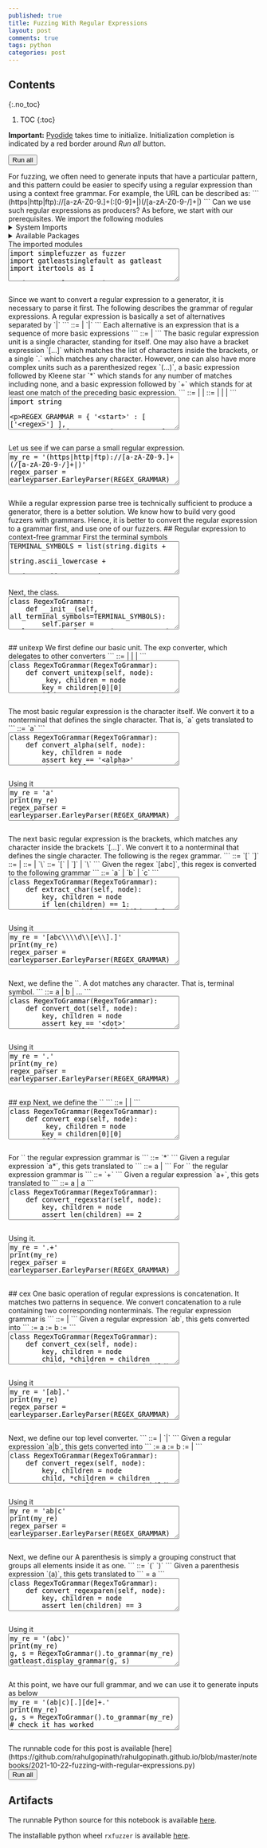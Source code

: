 ```yaml
---
published: true
title: Fuzzing With Regular Expressions
layout: post
comments: true
tags: python
categories: post
---
```


## Contents
{:.no_toc}

1. TOC
{:toc}

<script src="/resources/js/graphviz/index.min.js"></script>
<script>
// From https://github.com/hpcc-systems/hpcc-js-wasm
// Hosted for teaching.
var hpccWasm = window["@hpcc-js/wasm"];
function display_dot(dot_txt, div) {
    hpccWasm.graphviz.layout(dot_txt, "svg", "dot").then(svg => {
        div.innerHTML = svg;
    });
}
window.display_dot = display_dot
// from js import display_dot
</script>

<script src="/resources/pyodide/full/3.9/pyodide.js"></script>
<link rel="stylesheet" type="text/css" media="all" href="/resources/skulpt/css/codemirror.css">
<link rel="stylesheet" type="text/css" media="all" href="/resources/skulpt/css/solarized.css">
<link rel="stylesheet" type="text/css" media="all" href="/resources/skulpt/css/env/editor.css">

<script src="/resources/skulpt/js/codemirrorepl.js" type="text/javascript"></script>
<script src="/resources/skulpt/js/python.js" type="text/javascript"></script>
<script src="/resources/pyodide/js/env/editor.js" type="text/javascript"></script>

**Important:** [Pyodide](https://pyodide.readthedocs.io/en/latest/) takes time to initialize.
Initialization completion is indicated by a red border around *Run all* button.
<form name='python_run_form'>
<button type="button" name="python_run_all">Run all</button>
</form>
For fuzzing, we often need to generate inputs that have a particular pattern,
and this pattern could be easier to specify using a regular expression than
using a context free grammar. For example, the URL can be described as:
```
(https|http|ftp)://[a-zA-Z0-9.]+(:[0-9]+|)(/[a-zA-Z0-9-/]+|)
```
Can we use such regular expressions as producers? As before, we start with
our prerequisites.
We import the following modules

<details>
<summary> System Imports </summary>
<!--##### System Imports -->

These are available from Pyodide, but you may wish to make sure that they are
installed if you are attempting to run the program directly on the machine.

<ol>
<li>sympy</li>
</ol>
<div style='display:none'>
<form name='python_run_form'>
<textarea cols="40" rows="4" id='python_sys_imports' name='python_edit'>
sympy
</textarea>
</form>
</div>
</details>

<details>
<summary>Available Packages </summary>
<!--##### Available Packages-->

These are packages that refer either to my previous posts or to pure python
packages that I have compiled, and is available in the below locations. As
before, install them if you need to run the program directly on the machine.
To install, simply download the wheel file (`pkg.whl`) and install using
`pip install pkg.whl`.

<ol>
<li><a href="https://rahul.gopinath.org/py/simplefuzzer-0.0.1-py2.py3-none-any.whl">simplefuzzer-0.0.1-py2.py3-none-any.whl</a> from "<a href="/post/2019/05/28/simplefuzzer-01/">The simplest grammar fuzzer in the world</a>".</li>
<li><a href="https://rahul.gopinath.org/py/gatleastsinglefault-0.0.1-py2.py3-none-any.whl">gatleastsinglefault-0.0.1-py2.py3-none-any.whl</a> from "<a href="/post/2021/09/09/fault-inducing-grammar/">Specializing Context-Free Grammars for Inducing Faults</a>".</li>
<li><a href="https://rahul.gopinath.org/py/earleyparser-0.0.1-py2.py3-none-any.whl">earleyparser-0.0.1-py2.py3-none-any.whl</a> from "<a href="/post/2021/02/06/earley-parsing/">Earley Parser</a>".</li>
<li><a href="https://rahul.gopinath.org/py/hdd-0.0.1-py2.py3-none-any.whl">hdd-0.0.1-py2.py3-none-any.whl</a> from "<a href="/post/2019/12/04/hdd/">Hierarchical Delta Debugging</a>".</li>
<li><a href="https://rahul.gopinath.org/py/ddset-0.0.1-py2.py3-none-any.whl">ddset-0.0.1-py2.py3-none-any.whl</a> from "<a href="/post/2020/08/03/simple-ddset/">Simple DDSet</a>".</li>
</ol>

<div style='display:none'>
<form name='python_run_form'>
<textarea cols="40" rows="4" id='python_pre_edit' name='python_edit'>
https://rahul.gopinath.org/py/simplefuzzer-0.0.1-py2.py3-none-any.whl
https://rahul.gopinath.org/py/gatleastsinglefault-0.0.1-py2.py3-none-any.whl
https://rahul.gopinath.org/py/earleyparser-0.0.1-py2.py3-none-any.whl
https://rahul.gopinath.org/py/hdd-0.0.1-py2.py3-none-any.whl
https://rahul.gopinath.org/py/ddset-0.0.1-py2.py3-none-any.whl
</textarea>
</form>
</div>
</details>
The imported modules

<!--
############
import simplefuzzer as fuzzer
import gatleastsinglefault as gatleast
import itertools as I

import earleyparser
import sympy

############
-->
<form name='python_run_form'>
<textarea cols="40" rows="4" name='python_edit'>
import simplefuzzer as fuzzer
import gatleastsinglefault as gatleast
import itertools as I

import earleyparser
import sympy
</textarea><br />
<pre class='Output' name='python_output'></pre>
<div name='python_canvas'></div>
</form>
Since we want to convert a regular expression to a generator, it is necessary
to parse it first. The following describes the grammar of regular expressions.
A regular expression is basically a set of alternatives separated by `|`
```
  <regex> ::= <cex>
            | <cex> `|` <regex>
```
Each alternative is an expression that is a sequence of more basic expressions
```
  <cex>   ::= <exp>
            | <exp> <cex>
```
The basic regular expression unit is a single character, standing for itself.
One may also have a bracket expression `[...]` which matches the list of
characters inside the brackets, or a single `.` which matches any character.
However, one can also have more complex units such as a parenthesized regex
`(...)`, a basic expression followed by Kleene star `*` which stands for any
number of matches including none, and a basic expression followed by `+` which
stands for at least one match of the preceding basic expression.
```
  <exp>   ::=  <unitexp>
            |  <regexstar>
            |  <regexplus>
  <unitexp>::= <alpha>
            |  <bracket>
            |  <dot>
            |  <parenexp>
```

<!--
############
import string

REGEX_GRAMMAR = {
    '<start>' : [
        ['<regex>']
    ],
    '<regex>' : [
        ['<cex>', '|', '<regex>'],
        ['<cex>', '|'],
        ['<cex>']
    ],
    '<cex>' : [
        ['<exp>', '<cex>'],
        ['<exp>']
    ],
    '<exp>': [
        ['<unitexp>'],
        ['<regexstar>'],
        ['<regexplus>'],
    ],
    '<unitexp>': [
        ['<alpha>'],
        ['<bracket>'],
        ['<dot>'],
        ['<parenexp>'],
    ],
    '<parenexp>': [
        ['(', '<regex>', ')'],
    ],
    '<regexstar>': [
        ['<unitexp>', '*'],
    ],
    '<regexplus>': [
        ['<unitexp>', '+'],
    ],
    '<bracket>' : [
        ['[','<singlechars>', ']'],
    ],
    '<singlechars>': [
        ['<singlechar>', '<singlechars>'],
        ['<singlechar>'],
    ],
    '<singlechar>': [
        ['<char>'],
        ['\\','<escbkt>'],
    ],
    '<escbkt>' : [['['], [']'], ['\\']],
    '<dot>': [
        ['.'],
    ],
    '<alpha>' : [[c] for c in string.printable if c not in '[]()*+.|'],
    '<char>' : [[c] for c in string.printable if c not in '[]\\'],
}
REGEX_START = '<start>'

############
-->
<form name='python_run_form'>
<textarea cols="40" rows="4" name='python_edit'>
import string

REGEX_GRAMMAR = {
    &#x27;&lt;start&gt;&#x27; : [
        [&#x27;&lt;regex&gt;&#x27;]
    ],
    &#x27;&lt;regex&gt;&#x27; : [
        [&#x27;&lt;cex&gt;&#x27;, &#x27;|&#x27;, &#x27;&lt;regex&gt;&#x27;],
        [&#x27;&lt;cex&gt;&#x27;, &#x27;|&#x27;],
        [&#x27;&lt;cex&gt;&#x27;]
    ],
    &#x27;&lt;cex&gt;&#x27; : [
        [&#x27;&lt;exp&gt;&#x27;, &#x27;&lt;cex&gt;&#x27;],
        [&#x27;&lt;exp&gt;&#x27;]
    ],
    &#x27;&lt;exp&gt;&#x27;: [
        [&#x27;&lt;unitexp&gt;&#x27;],
        [&#x27;&lt;regexstar&gt;&#x27;],
        [&#x27;&lt;regexplus&gt;&#x27;],
    ],
    &#x27;&lt;unitexp&gt;&#x27;: [
        [&#x27;&lt;alpha&gt;&#x27;],
        [&#x27;&lt;bracket&gt;&#x27;],
        [&#x27;&lt;dot&gt;&#x27;],
        [&#x27;&lt;parenexp&gt;&#x27;],
    ],
    &#x27;&lt;parenexp&gt;&#x27;: [
        [&#x27;(&#x27;, &#x27;&lt;regex&gt;&#x27;, &#x27;)&#x27;],
    ],
    &#x27;&lt;regexstar&gt;&#x27;: [
        [&#x27;&lt;unitexp&gt;&#x27;, &#x27;*&#x27;],
    ],
    &#x27;&lt;regexplus&gt;&#x27;: [
        [&#x27;&lt;unitexp&gt;&#x27;, &#x27;+&#x27;],
    ],
    &#x27;&lt;bracket&gt;&#x27; : [
        [&#x27;[&#x27;,&#x27;&lt;singlechars&gt;&#x27;, &#x27;]&#x27;],
    ],
    &#x27;&lt;singlechars&gt;&#x27;: [
        [&#x27;&lt;singlechar&gt;&#x27;, &#x27;&lt;singlechars&gt;&#x27;],
        [&#x27;&lt;singlechar&gt;&#x27;],
    ],
    &#x27;&lt;singlechar&gt;&#x27;: [
        [&#x27;&lt;char&gt;&#x27;],
        [&#x27;\\&#x27;,&#x27;&lt;escbkt&gt;&#x27;],
    ],
    &#x27;&lt;escbkt&gt;&#x27; : [[&#x27;[&#x27;], [&#x27;]&#x27;], [&#x27;\\&#x27;]],
    &#x27;&lt;dot&gt;&#x27;: [
        [&#x27;.&#x27;],
    ],
    &#x27;&lt;alpha&gt;&#x27; : [[c] for c in string.printable if c not in &#x27;[]()*+.|&#x27;],
    &#x27;&lt;char&gt;&#x27; : [[c] for c in string.printable if c not in &#x27;[]\\&#x27;],
}
REGEX_START = &#x27;&lt;start&gt;&#x27;
</textarea><br />
<pre class='Output' name='python_output'></pre>
<div name='python_canvas'></div>
</form>
Let us see if we can parse a small regular expression.

<!--
############
my_re = '(https|http|ftp)://[a-zA-Z0-9.]+(/[a-zA-Z0-9-/]+|)'
regex_parser = earleyparser.EarleyParser(REGEX_GRAMMAR)
parsed_expr = list(regex_parser.parse_on(my_re, REGEX_START))[0]
fuzzer.display_tree(parsed_expr)

############
-->
<form name='python_run_form'>
<textarea cols="40" rows="4" name='python_edit'>
my_re = &#x27;(https|http|ftp)://[a-zA-Z0-9.]+(/[a-zA-Z0-9-/]+|)&#x27;
regex_parser = earleyparser.EarleyParser(REGEX_GRAMMAR)
parsed_expr = list(regex_parser.parse_on(my_re, REGEX_START))[0]
fuzzer.display_tree(parsed_expr)
</textarea><br />
<pre class='Output' name='python_output'></pre>
<div name='python_canvas'></div>
</form>
While a regular expression parse tree is technically sufficient to produce
a generator, there is a better solution. We know how to build very good
fuzzers with grammars. Hence, it is better to convert the regular expression
to a grammar first, and use one of our fuzzers.
## Regular expression to context-free grammar
First the terminal symbols

<!--
############
TERMINAL_SYMBOLS = list(string.digits +
                        string.ascii_lowercase +
                        string.ascii_uppercase)

############
-->
<form name='python_run_form'>
<textarea cols="40" rows="4" name='python_edit'>
TERMINAL_SYMBOLS = list(string.digits +
                        string.ascii_lowercase +
                        string.ascii_uppercase)
</textarea><br />
<pre class='Output' name='python_output'></pre>
<div name='python_canvas'></div>
</form>
Next, the class.

<!--
############
class RegexToGrammar:
    def __init__(self, all_terminal_symbols=TERMINAL_SYMBOLS):
        self.parser = earleyparser.EarleyParser(REGEX_GRAMMAR)
        self.counter = 0
        self.all_terminal_symbols = all_terminal_symbols

    def parse(self, inex):
        parsed_expr = list(self.parser.parse_on(inex, REGEX_START))[0]
        return parsed_expr

    def new_key(self):
        k = self.counter
        self.counter += 1
        return '<%d>' % k

    def to_grammar(self, inex):
        parsed = self.parse(inex)
        key, children = parsed
        assert key == '<start>'
        assert len(children) == 1
        grammar, start = self.convert_regex(children[0])
        return grammar, start

############
-->
<form name='python_run_form'>
<textarea cols="40" rows="4" name='python_edit'>
class RegexToGrammar:
    def __init__(self, all_terminal_symbols=TERMINAL_SYMBOLS):
        self.parser = earleyparser.EarleyParser(REGEX_GRAMMAR)
        self.counter = 0
        self.all_terminal_symbols = all_terminal_symbols

    def parse(self, inex):
        parsed_expr = list(self.parser.parse_on(inex, REGEX_START))[0]
        return parsed_expr

    def new_key(self):
        k = self.counter
        self.counter += 1
        return &#x27;&lt;%d&gt;&#x27; % k

    def to_grammar(self, inex):
        parsed = self.parse(inex)
        key, children = parsed
        assert key == &#x27;&lt;start&gt;&#x27;
        assert len(children) == 1
        grammar, start = self.convert_regex(children[0])
        return grammar, start
</textarea><br />
<pre class='Output' name='python_output'></pre>
<div name='python_canvas'></div>
</form>
## unitexp
We first define our basic unit. The exp converter, which delegates to other
converters
```
  <unitexp>::= <alpha>
            |  <bracket>
            |  <dot>
            |  <parenexp>
```

<!--
############
class RegexToGrammar(RegexToGrammar):
    def convert_unitexp(self, node):
        _key, children = node
        key = children[0][0]
        if key == '<alpha>':
            return self.convert_alpha(children[0])
        elif key == '<bracket>':
            return self.convert_bracket(children[0])
        elif key == '<dot>':
            return self.convert_dot(children[0])
        elif key == '<parenexp>':
            return self.convert_regexparen(children[0])
        else:
            assert False
        assert False

############
-->
<form name='python_run_form'>
<textarea cols="40" rows="4" name='python_edit'>
class RegexToGrammar(RegexToGrammar):
    def convert_unitexp(self, node):
        _key, children = node
        key = children[0][0]
        if key == &#x27;&lt;alpha&gt;&#x27;:
            return self.convert_alpha(children[0])
        elif key == &#x27;&lt;bracket&gt;&#x27;:
            return self.convert_bracket(children[0])
        elif key == &#x27;&lt;dot&gt;&#x27;:
            return self.convert_dot(children[0])
        elif key == &#x27;&lt;parenexp&gt;&#x27;:
            return self.convert_regexparen(children[0])
        else:
            assert False
        assert False
</textarea><br />
<pre class='Output' name='python_output'></pre>
<div name='python_canvas'></div>
</form>
The most basic regular expression is the character itself. We convert
it to a nonterminal that defines the single character. That is,
`a` gets translated to
```
<X> ::= `a`
```

<!--
############
class RegexToGrammar(RegexToGrammar):
    def convert_alpha(self, node):
        key, children = node
        assert key == '<alpha>'
        nkey = self.new_key()
        return {nkey: [[children[0][0]]]}, nkey

############
-->
<form name='python_run_form'>
<textarea cols="40" rows="4" name='python_edit'>
class RegexToGrammar(RegexToGrammar):
    def convert_alpha(self, node):
        key, children = node
        assert key == &#x27;&lt;alpha&gt;&#x27;
        nkey = self.new_key()
        return {nkey: [[children[0][0]]]}, nkey
</textarea><br />
<pre class='Output' name='python_output'></pre>
<div name='python_canvas'></div>
</form>
Using it

<!--
############
my_re = 'a'
print(my_re)
regex_parser = earleyparser.EarleyParser(REGEX_GRAMMAR)
parsed_expr = list(regex_parser.parse_on(my_re, '<unitexp>'))[0]
fuzzer.display_tree(parsed_expr)
g, s = RegexToGrammar().convert_unitexp(parsed_expr)
gatleast.display_grammar(g, s)
# check it has worked
import re
rgf = fuzzer.LimitFuzzer(g)
for i in range(10):
    v = rgf.fuzz(s)
    assert re.match(my_re, v), v

############
-->
<form name='python_run_form'>
<textarea cols="40" rows="4" name='python_edit'>
my_re = &#x27;a&#x27;
print(my_re)
regex_parser = earleyparser.EarleyParser(REGEX_GRAMMAR)
parsed_expr = list(regex_parser.parse_on(my_re, &#x27;&lt;unitexp&gt;&#x27;))[0]
fuzzer.display_tree(parsed_expr)
g, s = RegexToGrammar().convert_unitexp(parsed_expr)
gatleast.display_grammar(g, s)
# check it has worked
import re
rgf = fuzzer.LimitFuzzer(g)
for i in range(10):
    v = rgf.fuzz(s)
    assert re.match(my_re, v), v
</textarea><br />
<pre class='Output' name='python_output'></pre>
<div name='python_canvas'></div>
</form>
The next basic regular expression is the brackets, which matches any
character inside the brackets `[...]`. We convert
it to a nonterminal that defines the single character. The following
is the regex grammar.
```
  <bracket> ::= `[` <singlechars> `]`
  <singlechars>::= <singlechar><singlechars>
                 | <singlechar>
  <singlechar> ::= <char>
                 | `\` <escbkt>
  <escbkt>     ::= `[`
                 | `]`
                 | `\`
```
Given the regex `[abc]`, this regex is converted to the following grammar
```
<X> ::= `a` | `b` | `c`
```

<!--
############
class RegexToGrammar(RegexToGrammar):
    def extract_char(self, node):
        key, children = node
        if len(children) == 1:
            key, children = children[0]
            assert key == '<char>'
            return children[0][0]
        else:
            key, children = children[1]
            assert key == '<escbkt>'
            return children[0][0]

    def extract_singlechars(self, node):
        key, children = node
        child, *children = children
        char = self.extract_char(child)
        if children:
            assert len(children) == 1
            return [char] + self.extract_singlechars(children[0])
        else:
            return [char]

    def convert_bracket(self, node):
        key, children = node
        assert key == '<bracket>'
        assert len(children) == 3
        nkey = self.new_key()
        chars = self.extract_singlechars(children[1])
        return {nkey: [[c] for c in  chars]}, nkey

############
-->
<form name='python_run_form'>
<textarea cols="40" rows="4" name='python_edit'>
class RegexToGrammar(RegexToGrammar):
    def extract_char(self, node):
        key, children = node
        if len(children) == 1:
            key, children = children[0]
            assert key == &#x27;&lt;char&gt;&#x27;
            return children[0][0]
        else:
            key, children = children[1]
            assert key == &#x27;&lt;escbkt&gt;&#x27;
            return children[0][0]

    def extract_singlechars(self, node):
        key, children = node
        child, *children = children
        char = self.extract_char(child)
        if children:
            assert len(children) == 1
            return [char] + self.extract_singlechars(children[0])
        else:
            return [char]

    def convert_bracket(self, node):
        key, children = node
        assert key == &#x27;&lt;bracket&gt;&#x27;
        assert len(children) == 3
        nkey = self.new_key()
        chars = self.extract_singlechars(children[1])
        return {nkey: [[c] for c in  chars]}, nkey
</textarea><br />
<pre class='Output' name='python_output'></pre>
<div name='python_canvas'></div>
</form>
Using it

<!--
############
my_re = '[abc\\\\d\\[e\\].]'
print(my_re)
regex_parser = earleyparser.EarleyParser(REGEX_GRAMMAR)
parsed_expr = list(regex_parser.parse_on(my_re, '<unitexp>'))[0]
fuzzer.display_tree(parsed_expr)
g, s = RegexToGrammar().convert_unitexp(parsed_expr)
gatleast.display_grammar(g, s)
# check it has worked
rgf = fuzzer.LimitFuzzer(g)
for i in range(10):
    v = rgf.fuzz(s)
    assert re.match(my_re, v), v


############
-->
<form name='python_run_form'>
<textarea cols="40" rows="4" name='python_edit'>
my_re = &#x27;[abc\\\\d\\[e\\].]&#x27;
print(my_re)
regex_parser = earleyparser.EarleyParser(REGEX_GRAMMAR)
parsed_expr = list(regex_parser.parse_on(my_re, &#x27;&lt;unitexp&gt;&#x27;))[0]
fuzzer.display_tree(parsed_expr)
g, s = RegexToGrammar().convert_unitexp(parsed_expr)
gatleast.display_grammar(g, s)
# check it has worked
rgf = fuzzer.LimitFuzzer(g)
for i in range(10):
    v = rgf.fuzz(s)
    assert re.match(my_re, v), v
</textarea><br />
<pre class='Output' name='python_output'></pre>
<div name='python_canvas'></div>
</form>
Next, we define the `<dot>`. A dot matches any character. That is, terminal
symbol.
```
  <dot>   ::=  a | b | ...
```

<!--
############
class RegexToGrammar(RegexToGrammar):
    def convert_dot(self, node):
        key, children = node
        assert key == '<dot>'
        assert children[0][0] == '.'
        return {'<dot>':[[c] for c in self.all_terminal_symbols]}, '<dot>'

############
-->
<form name='python_run_form'>
<textarea cols="40" rows="4" name='python_edit'>
class RegexToGrammar(RegexToGrammar):
    def convert_dot(self, node):
        key, children = node
        assert key == &#x27;&lt;dot&gt;&#x27;
        assert children[0][0] == &#x27;.&#x27;
        return {&#x27;&lt;dot&gt;&#x27;:[[c] for c in self.all_terminal_symbols]}, &#x27;&lt;dot&gt;&#x27;
</textarea><br />
<pre class='Output' name='python_output'></pre>
<div name='python_canvas'></div>
</form>
Using it

<!--
############
my_re = '.'
print(my_re)
regex_parser = earleyparser.EarleyParser(REGEX_GRAMMAR)
parsed_expr = list(regex_parser.parse_on(my_re, '<unitexp>'))[0]
fuzzer.display_tree(parsed_expr)
g, s = RegexToGrammar().convert_unitexp(parsed_expr)
gatleast.display_grammar(g, s)
# check it has worked
import re
rgf = fuzzer.LimitFuzzer(g)
for i in range(10):
    v = rgf.fuzz(s)
    assert re.match(my_re, v), v

############
-->
<form name='python_run_form'>
<textarea cols="40" rows="4" name='python_edit'>
my_re = &#x27;.&#x27;
print(my_re)
regex_parser = earleyparser.EarleyParser(REGEX_GRAMMAR)
parsed_expr = list(regex_parser.parse_on(my_re, &#x27;&lt;unitexp&gt;&#x27;))[0]
fuzzer.display_tree(parsed_expr)
g, s = RegexToGrammar().convert_unitexp(parsed_expr)
gatleast.display_grammar(g, s)
# check it has worked
import re
rgf = fuzzer.LimitFuzzer(g)
for i in range(10):
    v = rgf.fuzz(s)
    assert re.match(my_re, v), v
</textarea><br />
<pre class='Output' name='python_output'></pre>
<div name='python_canvas'></div>
</form>
## exp
Next, we define the `<exp>`
```
  <exp>   ::=  <unitexp>
            |  <regexstar>
            |  <regexplus>
```

<!--
############
class RegexToGrammar(RegexToGrammar):
    def convert_exp(self, node):
        _key, children = node
        key = children[0][0]
        if key == '<unitexp>':
            return self.convert_unitexp(children[0])
        elif key == '<regexstar>':
            return self.convert_regexstar(children[0])
        elif key == '<regexplus>':
            return self.convert_regexplus(children[0])
        else:
            assert False
        assert False

############
-->
<form name='python_run_form'>
<textarea cols="40" rows="4" name='python_edit'>
class RegexToGrammar(RegexToGrammar):
    def convert_exp(self, node):
        _key, children = node
        key = children[0][0]
        if key == &#x27;&lt;unitexp&gt;&#x27;:
            return self.convert_unitexp(children[0])
        elif key == &#x27;&lt;regexstar&gt;&#x27;:
            return self.convert_regexstar(children[0])
        elif key == &#x27;&lt;regexplus&gt;&#x27;:
            return self.convert_regexplus(children[0])
        else:
            assert False
        assert False
</textarea><br />
<pre class='Output' name='python_output'></pre>
<div name='python_canvas'></div>
</form>
For `<regexstar>` the regular expression grammar is
```
   <regexstar> ::= <unitexp> `*`
```
Given a regular expression `a*`, this gets translated to
```
<X> ::= a <X>
      |
```
For `<regexplus>` the regular expression grammar is
```
   <regexplus> ::= <unitexp> `+`
```
Given a regular expression `a+`, this gets translated to
```
<X> ::= a <X>
      | a
```

<!--
############
class RegexToGrammar(RegexToGrammar):
    def convert_regexstar(self, node):
        key, children = node
        assert len(children) == 2
        g, key = self.convert_unitexp(children[0])
        nkey = self.new_key()
        return {**g, **{nkey: [[key, nkey], []]}}, nkey

    def convert_regexplus(self, node):
        key, children = node
        assert len(children) == 2
        g, key = self.convert_unitexp(children[0])
        nkey = self.new_key()
        return {**g, **{nkey: [[key, nkey], [key]]}}, nkey

############
-->
<form name='python_run_form'>
<textarea cols="40" rows="4" name='python_edit'>
class RegexToGrammar(RegexToGrammar):
    def convert_regexstar(self, node):
        key, children = node
        assert len(children) == 2
        g, key = self.convert_unitexp(children[0])
        nkey = self.new_key()
        return {**g, **{nkey: [[key, nkey], []]}}, nkey

    def convert_regexplus(self, node):
        key, children = node
        assert len(children) == 2
        g, key = self.convert_unitexp(children[0])
        nkey = self.new_key()
        return {**g, **{nkey: [[key, nkey], [key]]}}, nkey
</textarea><br />
<pre class='Output' name='python_output'></pre>
<div name='python_canvas'></div>
</form>
Using it.

<!--
############
my_re = '.+'
print(my_re)
regex_parser = earleyparser.EarleyParser(REGEX_GRAMMAR)
parsed_expr = list(regex_parser.parse_on(my_re, '<exp>'))[0]
fuzzer.display_tree(parsed_expr)
g, s = RegexToGrammar().convert_exp(parsed_expr)
gatleast.display_grammar(g, s)
# check it has worked
import re
rgf = fuzzer.LimitFuzzer(g)
for i in range(10):
    v = rgf.fuzz(s)
    assert re.match(my_re, v), v

############
-->
<form name='python_run_form'>
<textarea cols="40" rows="4" name='python_edit'>
my_re = &#x27;.+&#x27;
print(my_re)
regex_parser = earleyparser.EarleyParser(REGEX_GRAMMAR)
parsed_expr = list(regex_parser.parse_on(my_re, &#x27;&lt;exp&gt;&#x27;))[0]
fuzzer.display_tree(parsed_expr)
g, s = RegexToGrammar().convert_exp(parsed_expr)
gatleast.display_grammar(g, s)
# check it has worked
import re
rgf = fuzzer.LimitFuzzer(g)
for i in range(10):
    v = rgf.fuzz(s)
    assert re.match(my_re, v), v
</textarea><br />
<pre class='Output' name='python_output'></pre>
<div name='python_canvas'></div>
</form>
## cex
One basic operation of regular expressions is concatenation. It matches
two patterns in sequence. We convert
concatenation to a rule containing two corresponding nonterminals.
The regular expression grammar is
```
  <cex>   ::= <exp>
            | <exp> <cex>
```
Given a regular expression `ab`, this gets converted into
```
<X> := a
<Y> := b
<Z> := <X> <Y>
```

<!--
############
class RegexToGrammar(RegexToGrammar):
    def convert_cex(self, node):
        key, children = node
        child, *children = children
        g, key = self.convert_exp(child)
        rule = [key]
        if children:
            assert len(children) == 1
            g2, key2 = self.convert_cex(children[0])
            rule.append(key2)
            g = {**g, **g2}
        nkey = self.new_key()
        return {**g, **{nkey: [rule]}}, nkey

############
-->
<form name='python_run_form'>
<textarea cols="40" rows="4" name='python_edit'>
class RegexToGrammar(RegexToGrammar):
    def convert_cex(self, node):
        key, children = node
        child, *children = children
        g, key = self.convert_exp(child)
        rule = [key]
        if children:
            assert len(children) == 1
            g2, key2 = self.convert_cex(children[0])
            rule.append(key2)
            g = {**g, **g2}
        nkey = self.new_key()
        return {**g, **{nkey: [rule]}}, nkey
</textarea><br />
<pre class='Output' name='python_output'></pre>
<div name='python_canvas'></div>
</form>
Using it

<!--
############
my_re = '[ab].'
print(my_re)
regex_parser = earleyparser.EarleyParser(REGEX_GRAMMAR)
parsed_expr = list(regex_parser.parse_on(my_re, '<cex>'))[0]
fuzzer.display_tree(parsed_expr)
g, s = RegexToGrammar().convert_cex(parsed_expr)
gatleast.display_grammar(g, s)
# check it has worked
import re
rgf = fuzzer.LimitFuzzer(g)
for i in range(10):
    v = rgf.fuzz(s)
    assert re.match(my_re, v), v

############
-->
<form name='python_run_form'>
<textarea cols="40" rows="4" name='python_edit'>
my_re = &#x27;[ab].&#x27;
print(my_re)
regex_parser = earleyparser.EarleyParser(REGEX_GRAMMAR)
parsed_expr = list(regex_parser.parse_on(my_re, &#x27;&lt;cex&gt;&#x27;))[0]
fuzzer.display_tree(parsed_expr)
g, s = RegexToGrammar().convert_cex(parsed_expr)
gatleast.display_grammar(g, s)
# check it has worked
import re
rgf = fuzzer.LimitFuzzer(g)
for i in range(10):
    v = rgf.fuzz(s)
    assert re.match(my_re, v), v
</textarea><br />
<pre class='Output' name='python_output'></pre>
<div name='python_canvas'></div>
</form>
Next, we define our top level converter.
```
  <regex> ::= <cex>
            | <cex> `|` <regex>
```
Given a regular expression `a|b`, this gets converted into
```
<X> := a
<Y> := b
<Z> := <X>
     | <Y>
```

<!--
############
class RegexToGrammar(RegexToGrammar):
    def convert_regex(self, node):
        key, children = node
        child, *children = children
        g, key = self.convert_cex(child)
        rules = [[key]]
        if children:
            if len(children) == 2:
                g2, key2 = self.convert_regex(children[1])
                rules.append([key2])
                g = {**g, **g2}
            elif len(children) == 1:
                rules.append([])
            else:
                assert False
        nkey = self.new_key()
        return {**g, **{nkey: rules}}, nkey

############
-->
<form name='python_run_form'>
<textarea cols="40" rows="4" name='python_edit'>
class RegexToGrammar(RegexToGrammar):
    def convert_regex(self, node):
        key, children = node
        child, *children = children
        g, key = self.convert_cex(child)
        rules = [[key]]
        if children:
            if len(children) == 2:
                g2, key2 = self.convert_regex(children[1])
                rules.append([key2])
                g = {**g, **g2}
            elif len(children) == 1:
                rules.append([])
            else:
                assert False
        nkey = self.new_key()
        return {**g, **{nkey: rules}}, nkey
</textarea><br />
<pre class='Output' name='python_output'></pre>
<div name='python_canvas'></div>
</form>
Using it

<!--
############
my_re = 'ab|c'
print(my_re)
regex_parser = earleyparser.EarleyParser(REGEX_GRAMMAR)
parsed_expr = list(regex_parser.parse_on(my_re, REGEX_START))[0]
fuzzer.display_tree(parsed_expr)
g, s = RegexToGrammar().to_grammar(my_re)
gatleast.display_grammar(g, s)
# check it has worked
import re
rgf = fuzzer.LimitFuzzer(g)
for i in range(10):
    v = rgf.fuzz(s)
    assert re.match(my_re, v), v

############
-->
<form name='python_run_form'>
<textarea cols="40" rows="4" name='python_edit'>
my_re = &#x27;ab|c&#x27;
print(my_re)
regex_parser = earleyparser.EarleyParser(REGEX_GRAMMAR)
parsed_expr = list(regex_parser.parse_on(my_re, REGEX_START))[0]
fuzzer.display_tree(parsed_expr)
g, s = RegexToGrammar().to_grammar(my_re)
gatleast.display_grammar(g, s)
# check it has worked
import re
rgf = fuzzer.LimitFuzzer(g)
for i in range(10):
    v = rgf.fuzz(s)
    assert re.match(my_re, v), v
</textarea><br />
<pre class='Output' name='python_output'></pre>
<div name='python_canvas'></div>
</form>
Next, we define our <parenexp>
A parenthesis is simply a grouping construct that groups all
elements inside it as one.
```
<parenexp> ::= `(` <regex> `)`
```
Given a parenthesis expression `(a)`, this gets translated to
```
<X> = a
```

<!--
############
class RegexToGrammar(RegexToGrammar):
    def convert_regexparen(self, node):
        key, children = node
        assert len(children) == 3
        return self.convert_regex(children[1])

############
-->
<form name='python_run_form'>
<textarea cols="40" rows="4" name='python_edit'>
class RegexToGrammar(RegexToGrammar):
    def convert_regexparen(self, node):
        key, children = node
        assert len(children) == 3
        return self.convert_regex(children[1])
</textarea><br />
<pre class='Output' name='python_output'></pre>
<div name='python_canvas'></div>
</form>
Using it

<!--
############
my_re = '(abc)'
print(my_re)
g, s = RegexToGrammar().to_grammar(my_re)
gatleast.display_grammar(g, s)
# check it has worked
import re
rgf = fuzzer.LimitFuzzer(g)
for i in range(10):
    v = rgf.fuzz(s)
    assert re.match(my_re, v), v

############
-->
<form name='python_run_form'>
<textarea cols="40" rows="4" name='python_edit'>
my_re = &#x27;(abc)&#x27;
print(my_re)
g, s = RegexToGrammar().to_grammar(my_re)
gatleast.display_grammar(g, s)
# check it has worked
import re
rgf = fuzzer.LimitFuzzer(g)
for i in range(10):
    v = rgf.fuzz(s)
    assert re.match(my_re, v), v
</textarea><br />
<pre class='Output' name='python_output'></pre>
<div name='python_canvas'></div>
</form>
At this point, we have our full grammar, and we can use it to generate inputs
as below

<!--
############
my_re = '(ab|c)[.][de]+.'
print(my_re)
g, s = RegexToGrammar().to_grammar(my_re)
# check it has worked
import re
rgf = fuzzer.LimitFuzzer(g)
for i in range(10):
    v = rgf.fuzz(s)
    assert re.match(my_re, v), v

# Let us try the original regex
my_re = '(https|http|ftp)://[abcdABCD01234567899.]+(:[01234567899]+|)(/[abcdzABCDZ0123456789/-]+|)'
print(my_re)
g, s = RegexToGrammar().to_grammar(my_re)
rgf = fuzzer.LimitFuzzer(g)
for i in range(10):
    v = rgf.fuzz(s)
    print(repr(v))
    assert re.match(my_re, v), v

############
-->
<form name='python_run_form'>
<textarea cols="40" rows="4" name='python_edit'>
my_re = &#x27;(ab|c)[.][de]+.&#x27;
print(my_re)
g, s = RegexToGrammar().to_grammar(my_re)
# check it has worked
import re
rgf = fuzzer.LimitFuzzer(g)
for i in range(10):
    v = rgf.fuzz(s)
    assert re.match(my_re, v), v

# Let us try the original regex
my_re = &#x27;(https|http|ftp)://[abcdABCD01234567899.]+(:[01234567899]+|)(/[abcdzABCDZ0123456789/-]+|)&#x27;
print(my_re)
g, s = RegexToGrammar().to_grammar(my_re)
rgf = fuzzer.LimitFuzzer(g)
for i in range(10):
    v = rgf.fuzz(s)
    print(repr(v))
    assert re.match(my_re, v), v
</textarea><br />
<pre class='Output' name='python_output'></pre>
<div name='python_canvas'></div>
</form>
The runnable code for this post is available [here](https://github.com/rahulgopinath/rahulgopinath.github.io/blob/master/notebooks/2021-10-22-fuzzing-with-regular-expressions.py)

<form name='python_run_form'>
<button type="button" name="python_run_all">Run all</button>
</form>

## Artifacts

The runnable Python source for this notebook is available [here](https://github.com/rahulgopinath/rahulgopinath.github.io/blob/master/notebooks/2021-10-22-fuzzing-with-regular-expressions.py).


The installable python wheel `rxfuzzer` is available [here](/py/rxfuzzer-0.0.1-py2.py3-none-any.whl).

